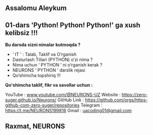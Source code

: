## Assalomu Aleykum 
## 01-dars 'Python! Python! Python!' ga xush kelibsiz !!!

**Bu darsda sizni nimalar kutmoqda ?** 

 - ‘ IT ‘ : Talab, Taklif va O’rganish 
 -  Dasturlash Tillari (PYTHON) o’zi nima ? 
 -  Nima uchun ‘ PYTHON ’ ni o’rganish kerak ? 
 -  NEURONS ‘ PYTHON ’ darslik rejasi 
 -  Qo’shimcha topshiriq !!!

**Qo'shimcha taklif, fikr va savollar uchun :**

YouTube : www.youtube.com/@NEURONS-UZ 
Website : https://zero-suger.github.io/Neurons/ 
GitHub Link : https://github.com/orgs/https-github-com-zero-suger/repositories 
Telegram : https://t.me/NEURONS199816 
Gmail : uacoding01@gmail.com

## Raxmat, NEURONS
